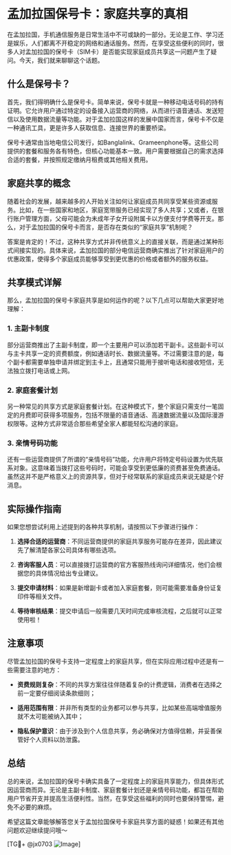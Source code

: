 # 孟加拉国保号卡：家庭共享的真相

在孟加拉国，手机通信服务是日常生活中不可或缺的一部分。无论是工作、学习还是娱乐，人们都离不开稳定的网络和通话服务。然而，在享受这些便利的同时，很多人对孟加拉国的保号卡（SIM卡）是否能实现家庭成员共享这一问题产生了疑问。今天，我们就来聊聊这个话题。

## 什么是保号卡？

首先，我们得明确什么是保号卡。简单来说，保号卡就是一种移动电话号码的持有证明。它允许用户通过特定的设备接入运营商的网络，从而进行语音通话、发送短信以及使用数据流量等功能。对于孟加拉国这样的发展中国家而言，保号卡不仅是一种通讯工具，更是许多人获取信息、连接世界的重要桥梁。

保号卡通常由当地电信公司发行，如Banglalink、Grameenphone等。这些公司提供的套餐和服务各有特色，但核心功能基本一致。用户需要根据自己的需求选择合适的套餐，并按照规定缴纳月租费或其他相关费用。

## 家庭共享的概念

随着社会的发展，越来越多的人开始关注如何让家庭成员共同享受某些资源或服务。比如，在一些国家和地区，家庭宽带服务已经实现了多人共享；又或者，在银行账户管理方面，父母可能会为未成年子女开设附属卡以方便支付学费等开支。那么，对于孟加拉国的保号卡而言，是否存在类似的“家庭共享”机制呢？

答案是肯定的！不过，这种共享方式并非传统意义上的直接关联，而是通过某种形式间接实现的。具体来说，孟加拉国的部分电信运营商确实推出了针对家庭用户的优惠政策，使得多个家庭成员能够享受到更优惠的价格或者额外的服务权益。

## 共享模式详解

那么，孟加拉国的保号卡家庭共享是如何运作的呢？以下几点可以帮助大家更好地理解：

### 1. **主副卡制度**
部分运营商推出了主副卡制度，即一个主要用户可以添加若干副卡。这些副卡可以与主卡共享一定的资费额度，例如通话时长、数据流量等。不过需要注意的是，每个副卡都需要单独申请并绑定到主卡上，且通常只能用于接听电话和接收短信，无法独立拨打电话或上网。

### 2. **家庭套餐计划**
另一种常见的共享方式是家庭套餐计划。在这种模式下，整个家庭只需支付一笔固定的月费即可获得多项服务，包括不限量的语音通话、高速数据流量以及国际漫游权限等。这种方式非常适合那些希望全家人都能轻松沟通的家庭。

### 3. **亲情号码功能**
还有一些运营商提供了所谓的“亲情号码”功能，允许用户将特定号码设置为优先联系对象。这意味着当拨打这些号码时，可能会享受到更低廉的资费甚至免费通话。虽然这并不是严格意义上的资源共享，但对于经常联系的家庭成员来说无疑是个好消息。

## 实际操作指南

如果您想尝试利用上述提到的各种共享机制，请按照以下步骤进行操作：

1. **选择合适的运营商**：不同运营商提供的家庭共享服务可能存在差异，因此建议先了解清楚各家公司具体有哪些选项。
   
2. **咨询客服人员**：可以直接拨打运营商的官方客服热线询问详细情况，他们会根据您的具体情况给出专业建议。
   
3. **提交申请材料**：如果是新增副卡或者加入家庭套餐，则可能需要准备身份证复印件等相关文件。
   
4. **等待审核结果**：提交申请后一般需要几天时间完成审核流程，之后就可以正常使用啦！

## 注意事项

尽管孟加拉国的保号卡支持一定程度上的家庭共享，但在实际应用过程中还是有一些需要注意的地方：

- **资费规则复杂**：不同的共享方案往往伴随着复杂的计费逻辑，消费者在选择之前一定要仔细阅读条款细则；
  
- **适用范围有限**：并非所有类型的业务都可以参与共享，比如某些高端增值服务就不太可能被纳入其中；
  
- **隐私保护意识**：由于涉及到个人信息共享，务必确保对方值得信赖，并妥善保管好个人资料以防泄露。

## 总结

总的来说，孟加拉国的保号卡确实具备了一定程度上的家庭共享能力，但具体形式因运营商而异。无论是主副卡制度、家庭套餐计划还是亲情号码功能，都旨在帮助用户节省开支并提高生活便利性。当然，在享受这些福利的同时也要保持警惕，避免不必要的麻烦。

希望这篇文章能够解答您关于孟加拉国保号卡家庭共享方面的疑惑！如果还有其他问题欢迎继续提问哦～

[TG💪+ @jx0703 ![Image](https://github.com/user-attachments/assets/dbca1d08-cadb-493c-b0ec-ad6f7a83f270)]